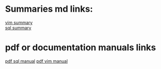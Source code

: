 # Summaries md links:
[vim summary](https://github.com/Yannnyan/Summaries/blob/main/Vim_Summary.md) </br>
[sql summary](https://github.com/Yannnyan/Summaries/blob/main/SQL_Summary.MD)






# pdf or documentation manuals links

[pdf sql manual](https://www.halvorsen.blog/documents/tutorials/resources/Structured%20Query%20Language.pdf)
[pdf vim manual](https://www.tutorialspoint.com/vim/vim_tutorial.pdf)
